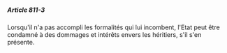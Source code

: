 ##### Article 811-3

Lorsqu'il n'a pas accompli les formalités qui lui incombent, l'Etat peut être condamné à des dommages et intérêts envers les héritiers, s'il s'en présente.

